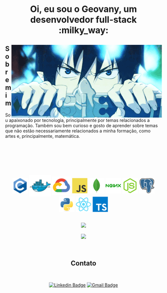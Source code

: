 <h1 align="center">Oi, eu sou o Geovany, um desenvolvedor full-stack :milky_way:</h1>
<div>
  <img align="right" title="Okumura Rin" alt="Okumura Rin" height="234" width="484" src="./assets/gifs/okumura_rin.gif">
  <div align="left" style="min-width:300;padding:15;">
    <h2>
      Sobre mim
    </h2>
    <p min-width="300">
    Sou apaixonado por tecnologia, principalmente por temas relacionados a programação. Também sou bem curioso e gosto de aprender sobre temas que não estão necessariamente relacionados a minha formação, como artes e, principalmente, matemática.
    </p>
  </div>
</div>

<br/>
<br/>
<br/>
<br/>
<br/>
<br/>


<div align="center">

  <img align="center" title="C Language" alt="C Language" height="50" width="50" src="https://raw.githubusercontent.com/devicons/devicon/1119b9f84c0290e0f0b38982099a2bd027a48bf1/icons/c/c-original.svg">

  <img align="center" title="Docker" alt="Docker" height="70" width="70" src="https://raw.githubusercontent.com/devicons/devicon/1119b9f84c0290e0f0b38982099a2bd027a48bf1/icons/docker/docker-original.svg">

  <img align="center" title="Google Cloud" alt="Google Cloud" height="60" width="60" src="https://raw.githubusercontent.com/devicons/devicon/1119b9f84c0290e0f0b38982099a2bd027a48bf1/icons/googlecloud/googlecloud-original.svg">

  <img align="center" title="Javascript" alt="Javascript" height="50" width="50" src="https://raw.githubusercontent.com/devicons/devicon/1119b9f84c0290e0f0b38982099a2bd027a48bf1/icons/javascript/javascript-original.svg">

  <img align="center" title="Mongo DB" alt="Mongo DB" height="50" width="50" src="https://raw.githubusercontent.com/devicons/devicon/1119b9f84c0290e0f0b38982099a2bd027a48bf1/icons/mongodb/mongodb-original.svg">

  <img align="center" title="Nginx" alt="Nginx" height="50" width="50" src="https://raw.githubusercontent.com/devicons/devicon/1119b9f84c0290e0f0b38982099a2bd027a48bf1/icons/nginx/nginx-original.svg">

  <img align="center" title="NodeJS" alt="NodeJS" height="50" width="50" src="https://raw.githubusercontent.com/devicons/devicon/1119b9f84c0290e0f0b38982099a2bd027a48bf1/icons/nodejs/nodejs-original.svg">

  <img align="center" title="PostgreSQL" alt="PostgreSQL" height="50" width="50" src="https://raw.githubusercontent.com/devicons/devicon/1119b9f84c0290e0f0b38982099a2bd027a48bf1/icons/postgresql/postgresql-original.svg">

  <img align="center" title="Python" alt="Python" height="50" width="50" src="https://raw.githubusercontent.com/devicons/devicon/1119b9f84c0290e0f0b38982099a2bd027a48bf1/icons/python/python-original.svg">

  <img align="center" title="React Native" alt="React Native" height="50" width="50" src="https://raw.githubusercontent.com/devicons/devicon/1119b9f84c0290e0f0b38982099a2bd027a48bf1/icons/react/react-original.svg">

  <img align="center" title="Typescript" alt="Typescript" height="50" width="50" src="https://raw.githubusercontent.com/devicons/devicon/1119b9f84c0290e0f0b38982099a2bd027a48bf1/icons/typescript/typescript-original.svg">

</div>

<br/>
<br/>

<div align="center">
  <img  src="https://github-readme-stats.vercel.app/api?username=geovanymds&show_icons=true&title_color=01D3B6&bg_color=1F1828&icon_color=8A1FA3&text_color=ddd"/>
</div>

<br/>

<div align="center">
  <img height="180em" src="https://github-readme-stats.vercel.app/api/top-langs/?username=geovanymds&layout=compact&title_color=01D3B6&bg_color=1F1828&text_color=ddd&langs_count=6&hide=php"/>
</div>

<br/>
<br/>

<div align="center">
  <h2>
  Contato
  </h2>

  </br>

  [![Linkedin Badge](https://img.shields.io/badge/-Geovany-blue?style=flat-square&logo=Linkedin&logoColor=white&link=https://www.linkedin.com/in/geovany-carlos-mendes-9741baa7/)](https://www.linkedin.com/in/geovany-carlos-mendes-9741baa7/) 
  [![Gmail Badge](https://img.shields.io/badge/-geovany.c.mendes@gmail.com-c14438?style=flat-square&logo=Gmail&logoColor=white&link=mailto:geovany.c.mendes@gmail.com)](mailto:geovany.c.mendes@gmail.com)
</div>